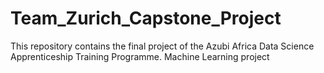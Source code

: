 # Team_Zurich_Capstone_Project
This repository contains the final project of the Azubi Africa Data Science Apprenticeship Training Programme.
Machine Learning project
